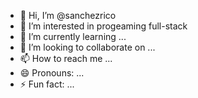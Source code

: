 - 👋 Hi, I’m @sanchezrico
- 👀 I’m interested in progeaming full-stack
- 🌱 I’m currently learning ...
- 💞️ I’m looking to collaborate on ...
- 📫 How to reach me ...
- 😄 Pronouns: ...
- ⚡ Fun fact: ...

<!---
sanchezrico/sanchezrico is a ✨ special ✨ repository because its `README.md` (this file) appears on your GitHub profile.
You can click the Preview link to take a look at your changes.
--->
